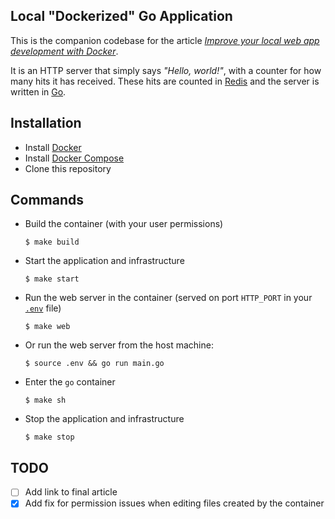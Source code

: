 ## Local "Dockerized" Go Application
This is the companion codebase for the article [*Improve your local web app development with Docker*](https://lawrence.okothodida.com/feed).

It is an HTTP server that simply says *"Hello, world!"*, with a counter for
how many hits it has received. These hits are counted in [Redis](https://redis.io/) and the server
is written in [Go](https://golang.org/).

## Installation
* Install [Docker](https://docs.docker.com/get-docker/)
* Install [Docker Compose](https://docs.docker.com/compose/install/)
* Clone this repository

## Commands
* Build the container (with your user permissions)
    ```shell script
    $ make build
    ```
* Start the application and infrastructure
    ```shell script
    $ make start
    ```
* Run the web server in the container (served on port `HTTP_PORT` in your [`.env`](.env.dist) file)
    ```shell script
    $ make web
    ```
* Or run the web server from the host machine:
    ```shell script
    $ source .env && go run main.go
    ```
* Enter the `go` container
    ```shell script
    $ make sh
    ```
* Stop the application and infrastructure
    ```shell script
    $ make stop
    ```

## TODO
- [ ] Add link to final article
- [x] Add fix for permission issues when editing files created by the container
